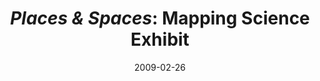 ---
date: 2009-02-26
title: "*Places & Spaces*: Mapping Science Exhibit"
source: Binghamton University Library News & Exhibits Blog
sourceUrl: https://www.binghamton.edu/libraries/mt/librarynews/
pdfLink: 20090226-places-and-spaces-binghampton-university.pdf
---